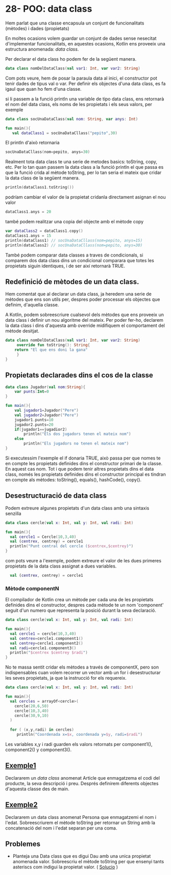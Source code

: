 # 28- POO: data class

Hem parlat que una classe encapsula un conjunt de funcionalitats (mètodes) i dades (propietats)

En moltes ocasions volem guardar un conjunt de dades sense nesecitat d'implementar funcionalitats, en aquestes ocasions, Kotlin ens proveeix una estructura anomenada: *data class*.

Per declarar el data class ho podem fer de la següent manera.

```kotlin
data class nomDelDataClass(val var1: Int, var var2: String)
```

Com pots veure, hem de posar la paraula data al inici, el constructor pot tenir dades de tipus val o var. Per definir els objectes d'una data class, es fa igaul que quan ho fem d'una classe.

si li passem a la funció println una variable de tipo data class, ens retornarà el nom del data class, els noms de les propietats i els seus valors, per exemple

```kotlin
data class socUnaDataClass(val nom: String, var anys: Int)

fun main(){
   val dataClass1 = socUnaDataCllass("pepito",30)
```

El println d'això retornaria

```kotlin
socUnaDataCllass(nom=pepito, anys=30)
```

Realment tota data class te una serie de metodes basics: toString, copy, etc.  Per lo tan quan passem la data class a la funció println el que passa es que la funció crida al mètode toString, per lo tan seria el mateix que cridar la data class de la següent manera.

```kotlin
println(dataClass1.toString())
```

podríam cambiar el valor de la propietat cridanla directament asignan el nou valor

```kotlin
dataClass1.anys = 20
```

també podem realitzar una copia del objecte amb el mètode copy

```kotlin
var dataClass2 = dataClass1.copy()
dataClass1.anys = 15
println(dataClass1) // socUnaDataCllass(nom=pepito, anys=15)
println(dataClass2) // socUnaDataCllass(nom=pepito, anys=30)
```

També podem comparar data classes a traves de condicionals, si comparem dos data class dins un condicional comparara que totes les propietats siguin identiques, i de ser així retornarà TRUE.

## Redefinició de mètodes de un data class.

Hem comentat que al declarar un data class, ja heredem una serie de mètodes que ens son utils per, despres poder processar els objectes que definim, d'aquella classe. 

A Kotlin, podem sobreescriure cualsevol dels mètodes que ens proveeix un data class i definir un nou algoritme del mateix. Per poder fer-ho, declarem la data class i dins d'aquesta amb override midifiquem el comportament del mètode desitjat.

```kotlin
data class nomDelDataClass(val var1: Int, var var2: String)
     override fun toString(): String{
	return "El que ens doni la gana"
     }
}
``` 

## Propietats declarades dins el cos de la classe

```kotlin
data class Jugador(val nom:String){
    var punts:Int=0
}

fun main(){
    val jugador1=Jugador("Pere")
    val jugador2=Jugador("Pere")
    jugador1.punts=10
    jugador2.punts=20
    if(jugador1==jugadior2)
        println("Els dos jugadors tenen el mateix nom")
    else
        println("Els jugadors no tenen el mateix nom")
}
```

Si executessim l'exemple el if donaria TRUE, això passa per que nomes te en compte les propietats definides dins el constructor primari de la classe. En aquest cas nom. Tot i que podem tenir altres propietats dins el data class, només les propietats definides dins el constructor principal es tindran en compte als mètodes: toString(), equals(), hashCode(), copy().

## Desestructuració de data class

Podem extreure algunes propietats d'un data class amb una sintaxis senzilla

```kotlin
data class cercle(val x: Int, val y: Int, val radi: Int)

fun main(){
  val cercle1 = Cercle(10,3,40)
  val (centrex, centrey) = cercle1
  println("Punt central del cercle ($centrex,$centrey)")
}
```

com pots veure a l'exemple, podem extreure el valor de les dues primeres propietats de la data class assignat a dues variables.

```kotlin
  val (centrex, centrey) = cercle1
```


### Mètode componentN

El compilador de Kotlin crea un  mètode per cada una de les propietats definides dins el constructor, despres cada mètode te un nom 'component' seguit d'un numero que representa la posició durant la seva declaració.

```kotlin
data class cercle(val x: Int, val y: Int, val radi: Int)

fun main(){
  val cercle1 = cercle(10,3,40)
  val centrex=cercle1.component1()
  val centrey=cercle1.component2()
  val radi=cercle1.component3()
  println("$centrex $centrey $radi")
}
```
No te massa sentit cridar els mètodes a través de componentX, pero son indispensables cuan volem recorrer un vector amb un for i desestructurar les seves propietats, ja que la instrucció for els requereix.

```kotlin
data class cercle(val x: Int, val y: Int, val radi: Int)

fun main(){
  val cercles = arrayOf<cercle>(
    cercle(20,6,50)
    cercle(10,3,40)
    cercle(30,9,10) 
  )
  
  for ( (x,y,radi) in cercles)
     println("Coordenada x=$x, coordenada y=$y, radi=$radi")
```

Les variables x,y i radi guarden els valors retornats per component1(), component2() y component3().

## [Exemple1](https://github.com/marcmoiagese/curskotlin/blob/master/28-POO-data_class/Exemple1/src/main/kotlin/Main.kt)

Declararem un *data class* anomenat Article que enmagatzema el codi del producte, la seva descripció i preu. Després definirem diferents objectes d'aquesta classe des de main.

## [Exemple2](https://github.com/marcmoiagese/curskotlin/blob/master/28-POO-data_class/Exemple2/src/main/kotlin/Main.kt)

Declararem un data class anomenat Persona que enmagatzemi el nom i l'edat. Sobreescriurem el mètode toString per retornar un String amb la concatenació del nom i l'edat separan per una coma.

## Problemes

- Planteja una Data class que es digui Dau amb una unica propietat anomenada valor. Sobreescriu el mètode toString per que ensenyi tants asteriscs com indigui la propietat valor. ( [Solucio](https://github.com/marcmoiagese/curskotlin/blob/master/28-POO-data_class/Problema1/src/main/kotlin/Main.kt) )
